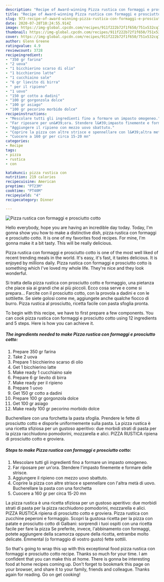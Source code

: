 ```yaml
---
description: "Recipe of Award-winning Pizza rustica con formaggi e prosciutto cotto"
title: "Recipe of Award-winning Pizza rustica con formaggi e prosciutto cotto"
slug: 973-recipe-of-award-winning-pizza-rustica-con-formaggi-e-prosciutto-cotto
date: 2020-07-28T10:24:55.914Z
image: https://img-global.cpcdn.com/recipes/911f222b72f1f650/751x532cq70/pizza-rustica-con-formaggi-e-prosciutto-cotto-recipe-main-photo.jpg
thumbnail: https://img-global.cpcdn.com/recipes/911f222b72f1f650/751x532cq70/pizza-rustica-con-formaggi-e-prosciutto-cotto-recipe-main-photo.jpg
cover: https://img-global.cpcdn.com/recipes/911f222b72f1f650/751x532cq70/pizza-rustica-con-formaggi-e-prosciutto-cotto-recipe-main-photo.jpg
author: Glenn Greene
ratingvalue: 4.9
reviewcount: 3728
recipeingredient:
- "350 gr farina"
- "2 uova"
- "1 bicchierino scarso di olio"
- "1 bicchierino latte"
- "1 cucchiaino sale"
- "6 gr lievito di birra"
- " per il ripieno"
- "1 uovo"
- "150 gr cotto a dadini"
- "100 gr gorgonzola dolce"
- "100 gr asiago"
- "100 gr pecorino morbido dolce"
recipeinstructions:
- "Mescolare tutti gli ingredienti fino a formare un impasto omogeneo."
- "Far riposare per un&#39;ora. Stendere l&#39;impasto finemente e formare delle strisce."
- "Aggiungere il ripieno con mezzo uovo sbattuto."
- "Coprire la pizza con altre strisce e spennellare con l&#39;altra metà di uovo. Bucherellare la pasta con una forchetta"
- "Cuocere a 160 gr per circa 15-20 mn"
categories:
- Recipe
tags:
- pizza
- rustica
- con

katakunci: pizza rustica con 
nutrition: 219 calories
recipecuisine: American
preptime: "PT23M"
cooktime: "PT40M"
recipeyield: "4"
recipecategory: Dinner

---
```



![Pizza rustica con formaggi e prosciutto cotto](https://img-global.cpcdn.com/recipes/911f222b72f1f650/751x532cq70/pizza-rustica-con-formaggi-e-prosciutto-cotto-recipe-main-photo.jpg)

Hello everybody, hope you are having an incredible day today. Today, I'm gonna show you how to make a distinctive dish, pizza rustica con formaggi e prosciutto cotto. It is one of my favorites food recipes. For mine, I'm gonna make it a bit tasty. This will be really delicious.

Pizza rustica con formaggi e prosciutto cotto is one of the most well liked of recent trending meals in the world. It's easy, it's fast, it tastes delicious. It is enjoyed by millions daily. Pizza rustica con formaggi e prosciutto cotto is something which I've loved my whole life. They're nice and they look wonderful.

Si tratta della pizza rustica con prosciutto cotto e formaggio, una pietanza che piace sia ai grandi che ai più piccoli. Ecco cosa serve e come si prepara… Farcite con il prosciutto cotto, con la provola a dadini e con le sottilette. Se siete golosi come me, aggiungete anche qualche fiocco di burro. Pizza rustica al prosciutto, ricetta facile con pasta sfoglia pronta.


To begin with this recipe, we have to first prepare a few components. You can cook pizza rustica con formaggi e prosciutto cotto using 12 ingredients and 5 steps. Here is how you can achieve it.

<!--inarticleads1-->

##### The ingredients needed to make Pizza rustica con formaggi e prosciutto cotto:

1. Prepare 350 gr farina
1. Take 2 uova
1. Prepare 1 bicchierino scarso di olio
1. Get 1 bicchierino latte
1. Make ready 1 cucchiaino sale
1. Prepare 6 gr lievito di birra
1. Make ready  per il ripieno
1. Prepare 1 uovo
1. Get 150 gr cotto a dadini
1. Prepare 100 gr gorgonzola dolce
1. Get 100 gr asiago
1. Make ready 100 gr pecorino morbido dolce


Bucherellare con una forchetta la pasta sfoglia. Prendere le fette di prosciutto cotto e disporle uniformemente sulla pasta. La pizza rustica è una ricetta sfiziosa per un gustoso aperitivo: due morbidi strati di pasta per la pizza racchiudono pomodorini, mozzarella e alici. PIZZA RUSTICA ripiena di prosciutto cotto e groviera. 

<!--inarticleads2-->

##### Steps to make Pizza rustica con formaggi e prosciutto cotto:

1. Mescolare tutti gli ingredienti fino a formare un impasto omogeneo.
1. Far riposare per un&#39;ora. Stendere l&#39;impasto finemente e formare delle strisce.
1. Aggiungere il ripieno con mezzo uovo sbattuto.
1. Coprire la pizza con altre strisce e spennellare con l&#39;altra metà di uovo. Bucherellare la pasta con una forchetta
1. Cuocere a 160 gr per circa 15-20 mn


La pizza rustica è una ricetta sfiziosa per un gustoso aperitivo: due morbidi strati di pasta per la pizza racchiudono pomodorini, mozzarella e alici. PIZZA RUSTICA ripiena di prosciutto cotto e groviera. Pizza rustica con zucchine peperoni e formaggio. Scopri la gustosa ricetta per la pizza con patate e prosciutto cotto di Galbani: sorprendi i tuoi ospiti con una ricetta facile per fare la pizza Se preferite, invece, l&#39;abbinamento con formaggi, potete aggiungere della scamorza oppure della ricotta, entrambe molto delicate. Emmental (o formaggio di vostro gusto) fette sottili. 

So that's going to wrap this up with this exceptional food pizza rustica con formaggi e prosciutto cotto recipe. Thanks so much for your time. I am confident that you can make this at home. There is gonna be interesting food at home recipes coming up. Don't forget to bookmark this page on your browser, and share it to your family, friends and colleague. Thanks again for reading. Go on get cooking!
